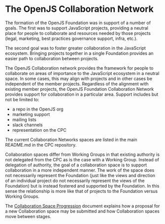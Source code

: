 # The OpenJS Collaboration Network

The formation of the OpenJS Foundation was in support of a number of goals.
The first was to support JavaScript projects, providing a neutral place for people to collaborate and resources needed by those projects (legal, marketing, best practices governance support, infra, etc.).

The second goal was to foster greater collaboration in the JavaScript ecosystem.
Bringing projects together in a single Foundation provides an easier path to collaboration between projects.

The OpenJS Collaboration network provides the framework for people to collaborate on areas of importance to the JavaScript ecosystem in a neutral space.
In some cases, this may align with projects and in other cases be independent of the member projects.
Regardless of the alignment with existing member projects, the OpenJS Foundation Collaboration Network provides support for collaboration in a particular area.
Support includes but not be limited to:
* a repo in the OpenJS org
* marketing support
* mailing lists
* slack channels
* representation on the CPC

The current Collaboration Networks spaces are listed in the main README.md in the CPC repository.

Collaboration spaces differ from Working Groups in that existing authority is not delegated from the CPC as is the case with a Working Group.
Instead of delegation of authority, the goal of a collaboration space is to support collaboration in a more independent manner.
The work of the space does not necessarily represent the Foundation (just like the views and direction of an individual project do not
necessarily represent the views of the Foundation) but is instead fostered and supported by the Foundation.
In this sense the relationship is more like that of projects to the Foundation versus Working Groups.

The [Collaboration Space Progression](./COLLABORATION_SPACE_PROGRESSION.md) document explains how a proposal for a new Collaboration space may be submitted and how Collaboration spaces move between stages.
